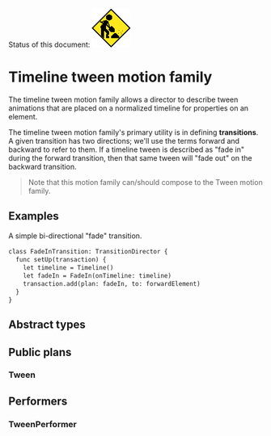 Status of this document:
![](../../_assets/under-construction-flashing-barracade-animation.gif)

# Timeline tween motion family

The timeline tween motion family allows a director to describe tween animations that are placed on a normalized timeline for properties on an element.

The timeline tween motion family's primary utility is in defining **transitions**. A given transition has two directions; we'll use the terms forward and backward to refer to them. If a timeline tween is described as "fade in" during the forward transition, then that same tween will "fade out" on the backward transition.

> Note that this motion family can/should compose to the Tween motion family.

## Examples

A simple bi-directional "fade" transition.

    class FadeInTransition: TransitionDirector {
      func setUp(transaction) {
        let timeline = Timeline()
        let fadeIn = FadeIn(onTimeline: timeline)
        transaction.add(plan: fadeIn, to: forwardElement)
      }
    }

## Abstract types

## Public plans

### Tween

## Performers

### TweenPerformer


